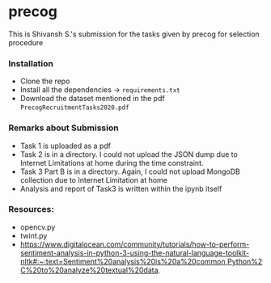# precog

This is Shivansh S.'s submission for the tasks given by precog for selection procedure

### Installation

* Clone the repo
* Install all the dependencies -> ```requirements.txt```
* Download the dataset mentioned in the pdf ```PrecogRecruitmentTasks2020.pdf```

### Remarks about Submission

* Task 1 is uploaded as a pdf
* Task 2 is in a directory. I could not upload the JSON dump due to Internet Limitations at home during the time constraint. 
* Task 3 Part B is in a directory. Again, I could not upload MongoDB collection due to Internet Limitation at home 
* Analysis and report of Task3 is written within the ipynb itself

### Resources:

* opencv.py
* twint.py
* https://www.digitalocean.com/community/tutorials/how-to-perform-sentiment-analysis-in-python-3-using-the-natural-language-toolkit-nltk#:~:text=Sentiment%20analysis%20is%20a%20common,Python%2C%20to%20analyze%20textual%20data.